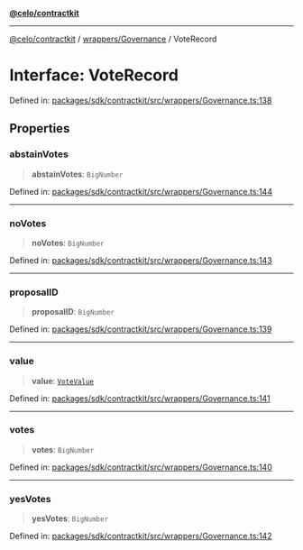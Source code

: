 [**@celo/contractkit**](../../../README.md)

***

[@celo/contractkit](../../../modules.md) / [wrappers/Governance](../README.md) / VoteRecord

# Interface: VoteRecord

Defined in: [packages/sdk/contractkit/src/wrappers/Governance.ts:138](https://github.com/celo-org/developer-tooling/blob/master/packages/sdk/contractkit/src/wrappers/Governance.ts#L138)

## Properties

### abstainVotes

> **abstainVotes**: `BigNumber`

Defined in: [packages/sdk/contractkit/src/wrappers/Governance.ts:144](https://github.com/celo-org/developer-tooling/blob/master/packages/sdk/contractkit/src/wrappers/Governance.ts#L144)

***

### noVotes

> **noVotes**: `BigNumber`

Defined in: [packages/sdk/contractkit/src/wrappers/Governance.ts:143](https://github.com/celo-org/developer-tooling/blob/master/packages/sdk/contractkit/src/wrappers/Governance.ts#L143)

***

### proposalID

> **proposalID**: `BigNumber`

Defined in: [packages/sdk/contractkit/src/wrappers/Governance.ts:139](https://github.com/celo-org/developer-tooling/blob/master/packages/sdk/contractkit/src/wrappers/Governance.ts#L139)

***

### value

> **value**: [`VoteValue`](../enumerations/VoteValue.md)

Defined in: [packages/sdk/contractkit/src/wrappers/Governance.ts:141](https://github.com/celo-org/developer-tooling/blob/master/packages/sdk/contractkit/src/wrappers/Governance.ts#L141)

***

### votes

> **votes**: `BigNumber`

Defined in: [packages/sdk/contractkit/src/wrappers/Governance.ts:140](https://github.com/celo-org/developer-tooling/blob/master/packages/sdk/contractkit/src/wrappers/Governance.ts#L140)

***

### yesVotes

> **yesVotes**: `BigNumber`

Defined in: [packages/sdk/contractkit/src/wrappers/Governance.ts:142](https://github.com/celo-org/developer-tooling/blob/master/packages/sdk/contractkit/src/wrappers/Governance.ts#L142)
